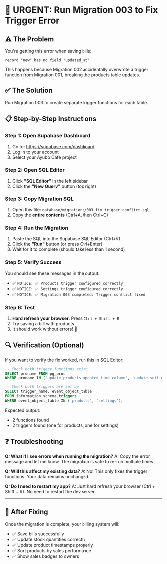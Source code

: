 # 🔧 URGENT: Run Migration 003 to Fix Trigger Error

## ⚠️ The Problem

You're getting this error when saving bills:
```
record "new" has no field "updated_at"
```

This happens because Migration 002 accidentally overwrote a trigger function from Migration 001, breaking the products table updates.

## ✅ The Solution

Run Migration 003 to create separate trigger functions for each table.

## 📋 Step-by-Step Instructions

### Step 1: Open Supabase Dashboard
1. Go to: https://supabase.com/dashboard
2. Log in to your account
3. Select your Ayubo Cafe project

### Step 2: Open SQL Editor
1. Click **"SQL Editor"** in the left sidebar
2. Click the **"New Query"** button (top right)

### Step 3: Copy Migration SQL
1. Open this file: `database/migrations/003_fix_trigger_conflict.sql`
2. Copy the **entire contents** (Ctrl+A, then Ctrl+C)

### Step 4: Run the Migration
1. Paste the SQL into the Supabase SQL Editor (Ctrl+V)
2. Click the **"Run"** button (or press Ctrl+Enter)
3. Wait for it to complete (should take less than 1 second)

### Step 5: Verify Success
You should see these messages in the output:
- ✅ `NOTICE: ✅ Products trigger configured correctly`
- ✅ `NOTICE: ✅ Settings trigger configured correctly`
- ✅ `NOTICE: ✅ Migration 003 completed: Trigger conflict fixed`

### Step 6: Test
1. **Hard refresh your browser**: Press `Ctrl + Shift + R`
2. Try saving a bill with products
3. It should work without errors! 🎉

## 🔍 Verification (Optional)

If you want to verify the fix worked, run this in SQL Editor:

```sql
-- Check both trigger functions exist
SELECT proname FROM pg_proc 
WHERE proname IN ('update_products_updated_time_column', 'update_settings_updated_at_column');

-- Check both triggers are set up
SELECT trigger_name, event_object_table 
FROM information_schema.triggers 
WHERE event_object_table IN ('products', 'settings');
```

Expected output:
- 2 functions found
- 2 triggers found (one for products, one for settings)

## ❓ Troubleshooting

**Q: What if I see errors when running the migration?**
A: Copy the error message and let me know. The migration is safe to re-run multiple times.

**Q: Will this affect my existing data?**
A: No! This only fixes the trigger functions. Your data remains unchanged.

**Q: Do I need to restart my app?**
A: Just hard refresh your browser (Ctrl + Shift + R). No need to restart the dev server.

---

## 🚀 After Fixing

Once the migration is complete, your billing system will:
- ✅ Save bills successfully
- ✅ Update stock quantities correctly
- ✅ Update product timestamps properly
- ✅ Sort products by sales performance
- ✅ Show sales badges to owners

